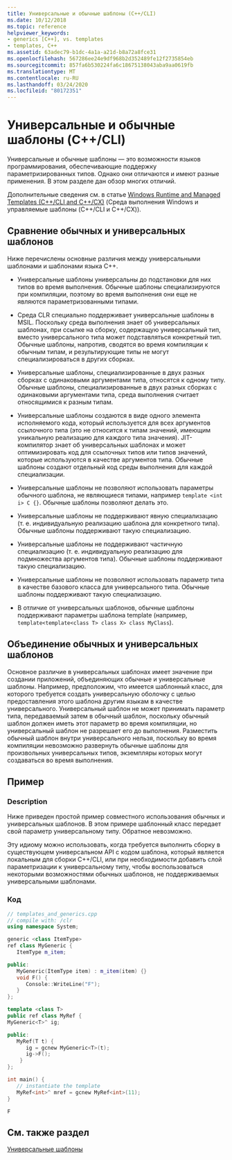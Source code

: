 ```yaml
---
title: Универсальные и обычные шаблоны (C++/CLI)
ms.date: 10/12/2018
ms.topic: reference
helpviewer_keywords:
- generics [C++], vs. templates
- templates, C++
ms.assetid: 63adec79-b1dc-4a1a-a21d-b8a72a8fce31
ms.openlocfilehash: 567286ee24e9df968b2d352489fe12f2735854eb
ms.sourcegitcommit: 857fa6b530224fa6c18675138043aba9aa0619fb
ms.translationtype: MT
ms.contentlocale: ru-RU
ms.lasthandoff: 03/24/2020
ms.locfileid: "80172351"
---
```

# <a name="generics-and-templates-ccli"></a>Универсальные и обычные шаблоны (C++/CLI)

Универсальные и обычные шаблоны — это возможности языков программирования, обеспечивающие поддержку параметризированных типов. Однако они отличаются и имеют разные применения. В этом разделе дан обзор многих отличий.

Дополнительные сведения см. в статье [Windows Runtime and Managed Templates (C++/CLI and C++/CX)](windows-runtime-and-managed-templates-cpp-component-extensions.md) (Среда выполнения Windows и управляемые шаблоны (C++/CLI и C++/CX)).

## <a name="comparing-templates-and-generics"></a>Сравнение обычных и универсальных шаблонов

Ниже перечислены основные различия между универсальными шаблонами и шаблонами языка C++.

- Универсальные шаблоны универсальны до подстановки для них типов во время выполнения. Обычные шаблоны специализируются при компиляции, поэтому во время выполнения они еще не являются параметризованными типами.

- Среда CLR специально поддерживает универсальные шаблоны в MSIL. Поскольку среда выполнения знает об универсальных шаблонах, при ссылке на сборку, содержащую универсальный тип, вместо универсального типа может подставляться конкретный тип. Обычные шаблоны, напротив, сводятся во время компиляции к обычным типам, и результирующие типы не могут специализироваться в других сборках.

- Универсальные шаблоны, специализированные в двух разных сборках с одинаковыми аргументами типа, относятся к одному типу. Обычные шаблоны, специализированные в двух разных сборках с одинаковыми аргументами типа, среда выполнения считает относящимися к разным типам.

- Универсальные шаблоны создаются в виде одного элемента исполняемого кода, который используется для всех аргументов ссылочного типа (это не относится к типам значений, имеющим уникальную реализацию для каждого типа значения). JIT-компилятор знает об универсальных шаблонах и может оптимизировать код для ссылочных типов или типов значений, которые используются в качестве аргументов типа. Обычные шаблоны создают отдельный код среды выполнения для каждой специализации.

- Универсальные шаблоны не позволяют использовать параметры обычного шаблона, не являющиеся типами, например `template <int i> C {}`. Обычные шаблоны позволяют делать это.

- Универсальные шаблоны не поддерживают явную специализацию (т. е. индивидуальную реализацию шаблона для конкретного типа). Обычные шаблоны поддерживают такую специализацию.

- Универсальные шаблоны не поддерживают частичную специализацию (т. е. индивидуальную реализацию для подмножества аргументов типа). Обычные шаблоны поддерживают такую специализацию.

- Универсальные шаблоны не позволяют использовать параметр типа в качестве базового класса для универсального типа. Обычные шаблоны поддерживают такую специализацию.

- В отличие от универсальных шаблонов, обычные шаблоны поддерживают параметры шаблона template (например, `template<template<class T> class X> class MyClass`).

## <a name="combining-templates-and-generics"></a>Объединение обычных и универсальных шаблонов

Основное различие в универсальных шаблонах имеет значение при создании приложений, объединяющих обычные и универсальные шаблоны. Например, предположим, что имеется шаблонный класс, для которого требуется создать универсальную оболочку с целью предоставления этого шаблона другим языкам в качестве универсального. Универсальный шаблон не может принимать параметр типа, передаваемый затем в обычный шаблон, поскольку обычный шаблон должен иметь этот параметр во время компиляции, но универсальный шаблон не разрешает его до выполнения. Разместить обычный шаблон внутри универсального нельзя, поскольку во время компиляции невозможно развернуть обычные шаблоны для произвольных универсальных типов, экземпляры которых могут создаваться во время выполнения.

## <a name="example"></a>Пример

### <a name="description"></a>Description

Ниже приведен простой пример совместного использования обычных и универсальных шаблонов. В этом примере шаблонный класс передает свой параметр универсальному типу. Обратное невозможно.

Эту идиому можно использовать, когда требуется выполнить сборку в существующем универсальном API с кодом шаблона, который является локальным для сборки C++/CLI, или при необходимости добавить слой параметризации к универсальному типу, чтобы воспользоваться некоторыми возможностями обычных шаблонов, не поддерживаемых универсальными шаблонами.

### <a name="code"></a>Код

```cpp
// templates_and_generics.cpp
// compile with: /clr
using namespace System;

generic <class ItemType>
ref class MyGeneric {
   ItemType m_item;

public:
   MyGeneric(ItemType item) : m_item(item) {}
   void F() {
      Console::WriteLine("F");
   }
};

template <class T>
public ref class MyRef {
MyGeneric<T>^ ig;

public:
   MyRef(T t) {
      ig = gcnew MyGeneric<T>(t);
      ig->F();
    }
};

int main() {
   // instantiate the template
   MyRef<int>^ mref = gcnew MyRef<int>(11);
}
```

```Output
F
```

## <a name="see-also"></a>См. также раздел

[Универсальные шаблоны](generics-cpp-component-extensions.md)
